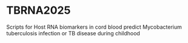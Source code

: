 # TBRNA2025
Scripts for Host RNA biomarkers in cord blood predict Mycobacterium tuberculosis infection or TB disease during childhood
